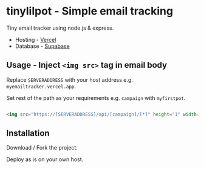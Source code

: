 # tinylilpot - Simple email tracking

Tiny email tracker using node.js & express.

- Hosting - [Vercel](https://vercel.com/)
- Database - [Supabase](https://supabase.com/)

## Usage - Inject `<img src>` tag in email body
Replace `SERVERADDRESS` with your host address e.g. `myemailtracker.vercel.app`.

Set rest of the path as your requirements e.g. `campaign` with `myfirstpot`.
```html

<img src="https://[SERVERADDRESS]/api/[campaign]/[*]" height="1" width="1">
```

## Installation

Download / Fork the project.

Deploy as is on your own host.
